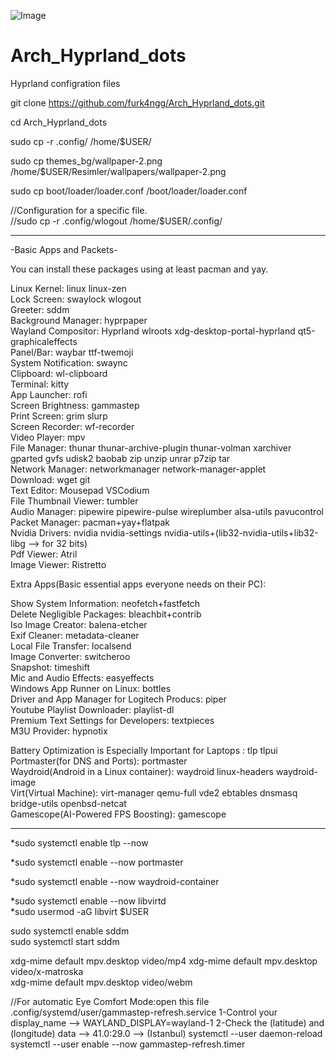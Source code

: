 ![Image](https://github.com/user-attachments/assets/881fa71c-82c7-4bff-9d3f-f6d838e971c0)
# Arch_Hyprland_dots
Hyprland configration files

git clone https://github.com/furk4ngg/Arch_Hyprland_dots.git

cd Arch_Hyprland_dots

sudo cp -r .config/ /home/$USER/

sudo cp themes_bg/wallpaper-2.png /home/$USER/Resimler/wallpapers/wallpaper-2.png

sudo cp  boot/loader/loader.conf /boot/loader/loader.conf

//Configuration for a specific file.  
//sudo cp -r .config/wlogout /home/$USER/.config/  

---

-Basic Apps and Packets-  

You can install these packages using at least pacman and yay.

Linux Kernel: linux linux-zen  
Lock Screen: swaylock wlogout  
Greeter: sddm  
Background Manager: hyprpaper  
Wayland Compositor: Hyprland wlroots xdg-desktop-portal-hyprland qt5-graphicaleffects  
Panel/Bar: waybar ttf-twemoji  
System Notification: swaync  
Clipboard: wl-clipboard  
Terminal: kitty  
App Launcher: rofi  
Screen Brightness: gammastep  
Print Screen: grim slurp  
Screen Recorder: wf-recorder  
Video Player: mpv  
File Manager: thunar thunar-archive-plugin thunar-volman xarchiver gparted gvfs udisk2 baobab zip unzip unrar p7zip tar  
Network Manager: networkmanager network-manager-applet  
Download: wget git  
Text Editor: Mousepad VSCodium  
File Thumbnail Viewer: tumbler  
Audio Manager: pipewire pipewire-pulse wireplumber alsa-utils pavucontrol  
Packet Manager: pacman+yay+flatpak  
Nvidia Drivers: nvidia nvidia-settings nvidia-utils+(lib32-nvidia-utils+lib32-libg --> for 32 bits)  
Pdf Viewer: Atril  
Image Viewer: Ristretto  



Extra Apps(Basic essential apps everyone needs on their PC):

Show System Information: neofetch+fastfetch  
Delete Negligible Packages: bleachbit+contrib  
Iso Image Creator: balena-etcher  
Exif Cleaner: metadata-cleaner  
Local File Transfer: localsend  
Image Converter: switcheroo  
Snapshot: timeshift  
Mic and Audio Effects: easyeffects  
Windows App Runner on Linux: bottles  
Driver and App Manager for Logitech Producs: piper  
Youtube Playlist Downloader: playlist-dl  
Premium Text Settings for Developers: textpieces  
M3U Provider: hypnotix  

Battery Optimization is Especially Important for Laptops : tlp tlpui  
Portmaster(for DNS and Ports): portmaster  
Waydroid(Android in a Linux container): waydroid linux-headers waydroid-image  
Virt(Virtual Machine): virt-manager qemu-full vde2 ebtables dnsmasq bridge-utils openbsd-netcat  
Gamescope(AI-Powered FPS Boosting): gamescope  

---

*sudo systemctl enable tlp --now

*sudo systemctl enable --now portmaster  

*sudo systemctl enable --now waydroid-container  

*sudo systemctl enable --now libvirtd  
*sudo usermod -aG libvirt $USER


sudo systemctl enable sddm  
sudo systemctl start sddm  

xdg-mime default mpv.desktop video/mp4 
xdg-mime default mpv.desktop video/x-matroska  
xdg-mime default mpv.desktop video/webm  

//For automatic Eye Comfort Mode:open this file  .config/systemd/user/gammastep-refresh.service
1-Control your display_name --> WAYLAND_DISPLAY=wayland-1
2-Check the (latitude) and (longitude) data --> 41.0:29.0 --> (Istanbul)
systemctl --user daemon-reload
systemctl --user enable --now gammastep-refresh.timer
